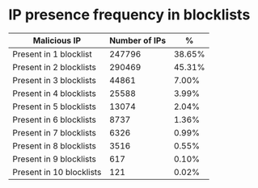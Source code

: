 # IP presence frequency in blocklists
| Malicious IP | Number of IPs | % |
|----|----|----|
| Present in 1 blocklist | 247796 | 38.65% |
| Present in 2 blocklists | 290469 | 45.31% |
| Present in 3 blocklists | 44861 | 7.00% |
| Present in 4 blocklists | 25588 | 3.99% |
| Present in 5 blocklists | 13074 | 2.04% |
| Present in 6 blocklists | 8737 | 1.36% |
| Present in 7 blocklists | 6326 | 0.99% |
| Present in 8 blocklists | 3516 | 0.55% |
| Present in 9 blocklists | 617 | 0.10% |
| Present in 10 blocklists | 121 | 0.02% |
